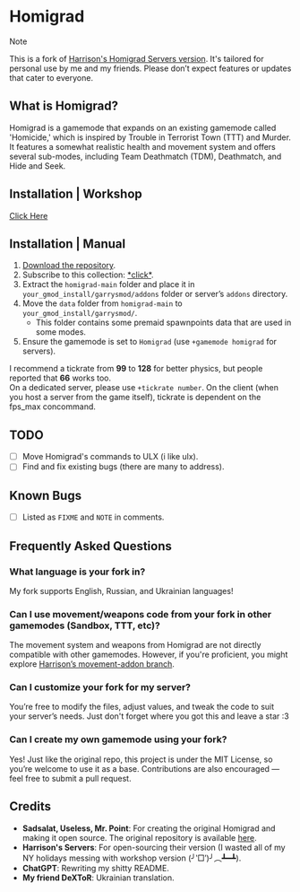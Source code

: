 # Homigrad

> [!NOTE]
> This is a fork of [Harrison's Homigrad Servers version](https://github.com/harrisoniam/homigrad).
> It's tailored for personal use by me and my friends. Please don’t expect features or updates that cater to everyone.

## What is Homigrad?

Homigrad is a gamemode that expands on an existing gamemode called 'Homicide,' which is inspired by Trouble in Terrorist Town (TTT) and Murder.\
It features a somewhat realistic health and movement system and offers several sub-modes, including Team Deathmatch (TDM), Deathmatch, and Hide and Seek.

## Installation | Workshop

[Click Here](https://steamcommunity.com/sharedfiles/filedetails/?id=3401451044)

## Installation | Manual

1. [Download the repository](https://github.com/JonnyBro/homigrad/archive/refs/heads/main.zip).
2. Subscribe to this collection: [\*click\*](https://steamcommunity.com/sharedfiles/filedetails/?id=3393369855).
3. Extract the `homigrad-main` folder and place it in `your_gmod_install/garrysmod/addons` folder or server’s `addons` directory.
4. Move the `data` folder from `homigrad-main` to `your_gmod_install/garrysmod/`.
   - This folder contains some premaid spawnpoints data that are used in some modes.
5. Ensure the gamemode is set to `Homigrad` (use `+gamemode homigrad` for servers).

I recommend a tickrate from **99** to **128** for better physics, but people reported that **66** works too.\
On a dedicated server, please use `+tickrate number`. On the client (when you host a server from the game itself), tickrate is dependent on the fps_max concommand.

## TODO

- [ ] Move Homigrad's commands to ULX (i like ulx).
- [ ] Find and fix existing bugs (there are many to address).

## Known Bugs

- [ ] Listed as `FIXME` and `NOTE` in comments.

## Frequently Asked Questions

### What language is your fork in?

My fork supports English, Russian, and Ukrainian languages!

### Can I use movement/weapons code from your fork in other gamemodes (Sandbox, TTT, etc)?

The movement system and weapons from Homigrad are not directly compatible with other gamemodes. However, if you're proficient, you might explore [Harrison’s movement-addon branch](https://github.com/harrisoniam/homigrad/tree/movement-addon).

### Can I customize your fork for my server?

You’re free to modify the files, adjust values, and tweak the code to suit your server’s needs. Just don't forget where you got this and leave a star :3

### Can I create my own gamemode using your fork?

Yes! Just like the original repo, this project is under the MIT License, so you’re welcome to use it as a base. Contributions are also encouraged — feel free to submit a pull request.

## Credits

- **Sadsalat, Useless, Mr. Point**: For creating the original Homigrad and making it open source. The original repository is available [here](https://github.com/sadsalat/Orignal-Homigrad).
- **Harrison's Servers**: For open-sourcing their version (I wasted all of my NY holidays messing with workshop version (╯‵□′)╯︵┻━┻).
- **ChatGPT**: Rewriting my shitty README.
- **My friend DeXToR**: Ukrainian translation.
